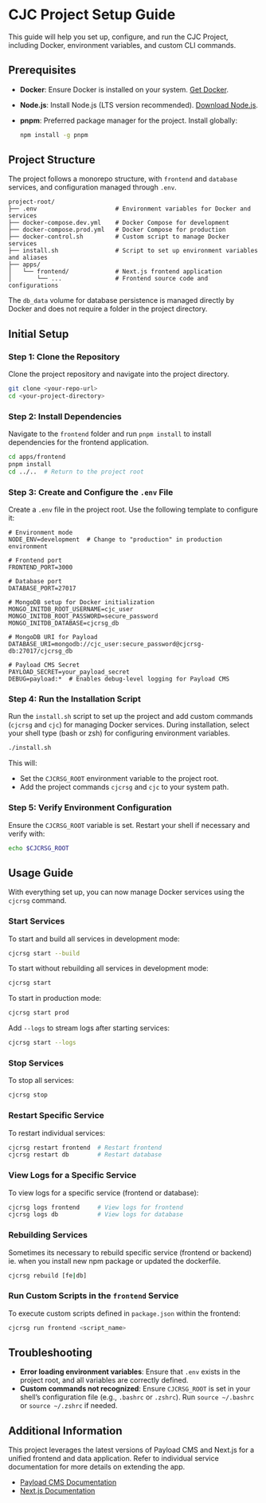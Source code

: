 # CJC Project Setup Guide

This guide will help you set up, configure, and run the CJC Project, including Docker, environment variables, and custom CLI commands.

## Prerequisites

- **Docker**: Ensure Docker is installed on your system. [Get Docker](https://docs.docker.com/get-docker/).
- **Node.js**: Install Node.js (LTS version recommended). [Download Node.js](https://nodejs.org/).
- **pnpm**: Preferred package manager for the project. Install globally:

  ```bash
  npm install -g pnpm
  ```

## Project Structure

The project follows a monorepo structure, with `frontend` and `database` services, and configuration managed through `.env`.

```
project-root/
├── .env                      # Environment variables for Docker and services
├── docker-compose.dev.yml    # Docker Compose for development
├── docker-compose.prod.yml   # Docker Compose for production
├── docker-control.sh         # Custom script to manage Docker services
├── install.sh                # Script to set up environment variables and aliases
├── apps/
│   └── frontend/             # Next.js frontend application
│       └── ...               # Frontend source code and configurations
```

The `db_data` volume for database persistence is managed directly by Docker and does not require a folder in the project directory.

## Initial Setup

### Step 1: Clone the Repository

Clone the project repository and navigate into the project directory.

```bash
git clone <your-repo-url>
cd <your-project-directory>
```

### Step 2: Install Dependencies

Navigate to the `frontend` folder and run `pnpm install` to install dependencies for the frontend application.

```bash
cd apps/frontend
pnpm install
cd ../..  # Return to the project root
```

### Step 3: Create and Configure the `.env` File

Create a `.env` file in the project root. Use the following template to configure it:

```env
# Environment mode
NODE_ENV=development  # Change to "production" in production environment

# Frontend port
FRONTEND_PORT=3000

# Database port
DATABASE_PORT=27017

# MongoDB setup for Docker initialization
MONGO_INITDB_ROOT_USERNAME=cjc_user
MONGO_INITDB_ROOT_PASSWORD=secure_password
MONGO_INITDB_DATABASE=cjcrsg_db

# MongoDB URI for Payload
DATABASE_URI=mongodb://cjc_user:secure_password@cjcrsg-db:27017/cjcrsg_db

# Payload CMS Secret
PAYLOAD_SECRET=your_payload_secret
DEBUG=payload:*  # Enables debug-level logging for Payload CMS
```

### Step 4: Run the Installation Script

Run the `install.sh` script to set up the project and add custom commands (`cjcrsg` and `cjc`) for managing Docker services. During installation, select your shell type (bash or zsh) for configuring environment variables.

```bash
./install.sh
```

This will:
- Set the `CJCRSG_ROOT` environment variable to the project root.
- Add the project commands `cjcrsg` and `cjc` to your system path.

### Step 5: Verify Environment Configuration

Ensure the `CJCRSG_ROOT` variable is set. Restart your shell if necessary and verify with:

```bash
echo $CJCRSG_ROOT
```

## Usage Guide

With everything set up, you can now manage Docker services using the `cjcrsg` command.

### Start Services

To start and build all services in development mode:

```bash
cjcrsg start --build
```

To start without rebuilding all services in development mode:

```bash
cjcrsg start
```

To start in production mode:

```bash
cjcrsg start prod
```

Add `--logs` to stream logs after starting services:

```bash
cjcrsg start --logs
```

### Stop Services

To stop all services:

```bash
cjcrsg stop
```

### Restart Specific Service

To restart individual services:

```bash
cjcrsg restart frontend  # Restart frontend
cjcrsg restart db        # Restart database
```

### View Logs for a Specific Service

To view logs for a specific service (frontend or database):

```bash
cjcrsg logs frontend     # View logs for frontend
cjcrsg logs db           # View logs for database
```

### Rebuilding Services

Sometimes its necessary to rebuild specific service (frontend or backend) ie. when you install new npm package or updated the dockerfile.

```bash
cjcrsg rebuild [fe|db]
```

### Run Custom Scripts in the `frontend` Service

To execute custom scripts defined in `package.json` within the frontend:

```bash
cjcrsg run frontend <script_name>
```

## Troubleshooting

- **Error loading environment variables**: Ensure that `.env` exists in the project root, and all variables are correctly defined.
- **Custom commands not recognized**: Ensure `CJCRSG_ROOT` is set in your shell’s configuration file (e.g., `.bashrc` or `.zshrc`). Run `source ~/.bashrc` or `source ~/.zshrc` if needed.

## Additional Information

This project leverages the latest versions of Payload CMS and Next.js for a unified frontend and data application. Refer to individual service documentation for more details on extending the app.

- [Payload CMS Documentation](https://payloadcms.com/docs)
- [Next.js Documentation](https://nextjs.org/docs)

